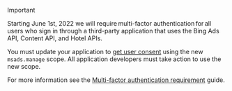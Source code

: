 > [!IMPORTANT]
> Starting June 1st, 2022 we will require multi-factor authentication for all users who sign in through a third-party application that uses the Bing Ads API, Content API, and Hotel APIs.
>
> You must update your application to [get user consent](../authentication-oauth-consent.md) using the new ```msads.manage``` scope. All application developers must take action to use the new scope.
>
> For more information see the [Multi-factor authentication requirement](../authentication-oauth-mfa.md) guide.
